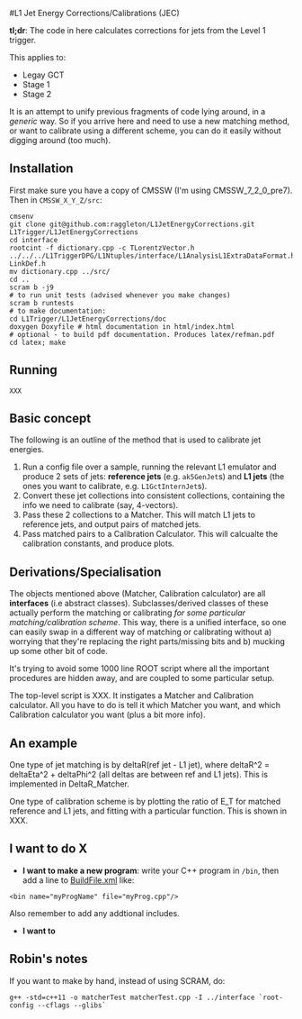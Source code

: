 #L1 Jet Energy Corrections/Calibrations (JEC)

__tl;dr__: The code in here calculates corrections for jets from the Level 1 trigger.

This applies to:

- Legay GCT
- Stage 1
- Stage 2

It is an attempt to unify previous fragments of code lying around, in a *generic* way. So if you arrive here and need to use a new matching method, or want to calibrate using a different scheme, you can do it easily without digging around (too much).

## Installation

First make sure you have a copy of CMSSW (I'm using CMSSW_7_2_0_pre7). Then in `CMSSW_X_Y_Z/src`:

```shell
cmsenv
git clone git@github.com:raggleton/L1JetEnergyCorrections.git L1Trigger/L1JetEnergyCorrections
cd interface
rootcint -f dictionary.cpp -c TLorentzVector.h ../../../L1TriggerDPG/L1Ntuples/interface/L1AnalysisL1ExtraDataFormat.h LinkDef.h
mv dictionary.cpp ../src/
cd ..
scram b -j9
# to run unit tests (advised whenever you make changes)
scram b runtests
# to make documentation:
cd L1Trigger/L1JetEnergyCorrections/doc
doxygen Doxyfile # html documentation in html/index.html
# optional - to build pdf documentation. Produces latex/refman.pdf
cd latex; make
```

## Running

```
XXX
```

## Basic concept

The following is an outline of the method that is used to calibrate jet energies.

1. Run a config file over a sample, running the relevant L1 emulator and produce 2 sets of jets: **reference jets** (e.g. `ak5GenJet`s) and **L1 jets** (the ones you want to calibrate, e.g. `L1GctInternJet`s).
2. Convert these jet collections into consistent collections, containing the info we need to calibrate (say, 4-vectors).
3. Pass these 2 collections to a Matcher. This will match L1 jets to reference jets, and output pairs of matched jets.
4. Pass matched pairs to a Calibration Calculator. This will calcualte the calibration constants, and produce plots.

## Derivations/Specialisation

The objects mentioned above (Matcher, Calibration calculator) are all **interfaces** (i.e abstract classes). Subclasses/derived classes of these actually perform the matching or calibrating *for some particular matching/calibration scheme*. This way, there is a unified interface, so one can easily swap in a different way of matching or calibrating without a) worrying that they're replacing the right parts/missing bits and b) mucking up some other bit of code.

It's trying to avoid some 1000 line ROOT script where all the important procedures are hidden away, and are coupled to some particular setup.

The top-level script is XXX. It instigates a Matcher and Calibration calculator. All you have to do is tell it which Matcher you want, and which Calibration calculator you want (plus a bit more info).

## An example

One type of jet matching is by deltaR(ref jet - L1 jet), where deltaR^2 = deltaEta^2 + deltaPhi^2 (all deltas are between ref and L1 jets). This is implemented in DeltaR_Matcher.

One type of calibration scheme is by plotting the ratio of E_T for matched reference and L1 jets, and fitting with a particular function. This is shown in XXX.


## I want to do X

- **I want to make a new program**: write your C++ program in `/bin`, then add a line to [BuildFile.xml](bin/BuildFile.xml) like:
```
<bin name="myProgName" file="myProg.cpp"/>
```
Also remember to add any addtional includes.
- **I want to**

## Robin's notes

If you want to make by hand, instead of using SCRAM, do:
```
g++ -std=c++11 -o matcherTest matcherTest.cpp -I ../interface `root-config --cflags --glibs`
```